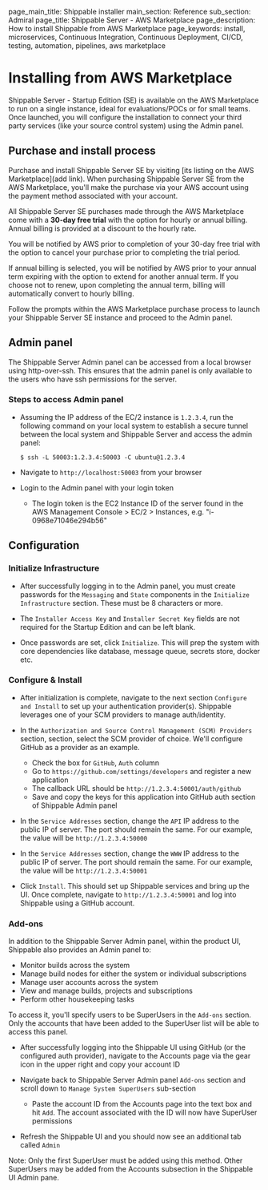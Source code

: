 page_main_title: Shippable installer
main_section: Reference
sub_section: Admiral
page_title: Shippable Server - AWS Marketplace
page_description: How to install Shippable from AWS Marketplace
page_keywords: install, microservices, Continuous Integration, Continuous Deployment, CI/CD, testing, automation, pipelines, aws marketplace

# Installing from AWS Marketplace

Shippable Server - Startup Edition (SE) is available on the AWS Marketplace to
run on a single instance, ideal for evaluations/POCs or for small teams.  Once
launched, you will configure the installation to connect your third party
services (like your source control system) using the Admin panel.

## Purchase and install process 
Purchase and install Shippable Server SE by visiting [its listing on the AWS
Marketplace](add link). When purchasing Shippable Server SE from the AWS
Marketplace, you'll make the purchase via your AWS account using the payment
method associated with your account. 

All Shippable Server SE purchases made through the AWS Marketplace come with a
**30-day free trial** with the option for hourly or annual billing. Annual 
billing is provided at a discount to the hourly rate. 

You will be notified by AWS prior to completion of your 30-day free trial with
the option to cancel your purchase prior to completing the trial period.

If annual billing is selected, you will be notified by AWS prior to your annual
term expiring with the option to extend for another annual term. If you choose
not to renew, upon completing the annual term, billing will automatically
convert to hourly billing.

Follow the prompts within the AWS Marketplace purchase process to launch your
Shippable Server SE instance and proceed to the Admin panel.

## Admin panel

The Shippable Server Admin panel can be accessed from a local browser using
http-over-ssh. This ensures that the admin panel is only available to the users
who have ssh permissions for the server.

### Steps to access Admin panel
- Assuming the IP address of the EC/2 instance is `1.2.3.4`, run the following
  command on your local system to establish a secure tunnel between the local
  system and Shippable Server and access the admin panel:

    ```
    $ ssh -L 50003:1.2.3.4:50003 -C ubuntu@1.2.3.4
    ```  

- Navigate to `http://localhost:50003` from your browser
- Login to the Admin panel with your login token
    - The login token is the EC2 Instance ID of the server found in the AWS
      Management Console > EC/2 > Instances, e.g. "i-0968e71046e294b56"

## Configuration

### Initialize Infrastructure
- After successfully logging in to the Admin panel, you must create passwords
  for the `Messaging` and `State` components in the `Initialize Infrastructure` 
  section. These must be 8 characters or more.

- The `Installer Access Key` and `Installer Secret Key` fields are not required
  for the Startup Edition and can be left blank.

- Once passwords are set, click `Initialize`. This will prep the system with
  core dependencies like database, message queue, secrets store, docker etc.

### Configure & Install
- After initialization is complete, navigate to the next section `Configure and
  Install` to set up your authentication provider(s). Shippable leverages one 
  of your SCM providers to manage auth/identity.

- In the `Authorization and Source Control Management (SCM) Providers` section,
  section, select the SCM provider of choice. We'll configure GitHub as a
  provider as an example.
  - Check the box for `GitHub`, `Auth` column
  - Go to `https://github.com/settings/developers` and register a new
    application
  - The callback URL should be `http://1.2.3.4:50001/auth/github`
  - Save and copy the keys for this application into GitHub auth section of
    Shippable Admin panel

- In the `Service Addresses` section, change the `API` IP address to the public
  IP of server. The port should remain the same. For our example, the value
  will be `http://1.2.3.4:50000`

- In the `Service Addresses` section, change the `WWW` IP address to the public
  IP of server. The port should remain the same. For our example, the value
  will be `http://1.2.3.4:50001`

- Click `Install`. This should set up Shippable services and bring up the UI.
  Once complete, navigate to `http://1.2.3.4:50001` and log into Shippable 
  using a GitHub account.

### Add-ons

In addition to the Shippable Server Admin panel, within the product UI, 
Shippable also provides an Admin panel to:

- Monitor builds across the system
- Manage build nodes for either the system or individual subscriptions
- Manage user accounts across the system
- View and manage builds, projects and subscriptions
- Perform other housekeeping tasks

To access it, you'll specify users to be SuperUsers in the `Add-ons` section. 
Only the accounts that have been added to the SuperUser list will be able to
access this panel.

- After successfully logging into the Shippable UI using GitHub (or the 
  configured auth provider), navigate to the Accounts page via the gear icon in 
  the upper right and copy your account ID

- Navigate back to Shippable Server Admin panel `Add-ons` section and scroll 
  down to `Manage System SuperUsers` sub-section
    - Paste the account ID from the Accounts page into the text box and hit 
    `Add`. The account associated with the ID will now have SuperUser 
    permissions

- Refresh the Shippable UI and you should now see an additional tab called
  `Admin`

Note: Only the first SuperUser must be added using this method. Other
SuperUsers may be added from the Accounts subsection in the Shippable UI Admin 
pane.
